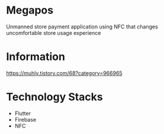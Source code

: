 # Megapos
Unmanned store payment application using NFC that changes uncomfortable store usage experience

# Information
https://muhly.tistory.com/68?category=966965

# Technology Stacks
 - Flutter
 - Firebase
 - NFC
